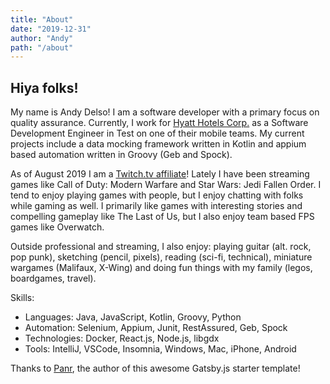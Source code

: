 ```yaml
---
title: "About"
date: "2019-12-31"
author: "Andy"
path: "/about"
---
```


## Hiya folks!

My name is Andy Delso! I am a software developer with a primary focus on quality assurance. Currently, I work for [Hyatt Hotels Corp.](https://hyatt.com) as a Software Development Engineer in Test on one of their mobile teams. My current projects include a data mocking framework written in Kotlin and appium based automation written in Groovy (Geb and Spock).

As of August 2019 I am a [Twitch.tv affiliate](https://twitch.tv/ddaypunk)! Lately I have been streaming games like Call of Duty: Modern Warfare and Star Wars: Jedi Fallen Order. I tend to enjoy playing games with people, but I enjoy chatting with folks while gaming as well. I primarily like games with interesting stories and compelling gameplay like The Last of Us, but I also enjoy team based FPS games like Overwatch.

Outside professional and streaming, I also enjoy: playing guitar (alt. rock, pop punk), sketching (pencil, pixels), reading (sci-fi, technical), miniature wargames (Malifaux, X-Wing) and doing fun things with my family (legos, boardgames, travel).

Skills:
* Languages: Java, JavaScript, Kotlin, Groovy, Python
* Automation: Selenium, Appium, Junit, RestAssured, Geb, Spock
* Technologies: Docker, React.js, Node.js, libgdx
* Tools: IntelliJ, VSCode, Insomnia, Windows, Mac, iPhone, Android

Thanks to [Panr](https://radoslawkoziel.pl/), the author of this awesome Gatsby.js starter template!
